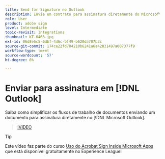 ```yaml
---
title: Send for Signature no Outlook
description: Envie um contrato para assinatura diretamente do Microsoft Outlook
role: User
product: adobe sign
level: Intermediate
topic-revisit: Integrations
thumbnail: KT-6463.jpg
exl-id: 06d8e6c5-6dbf-4d6c-bf49-b620da707b3c
source-git-commit: 174ce22fd784210b6241a6a42831497a007377f9
workflow-type: tm+mt
source-wordcount: '57'
ht-degree: 0%

---
```


# Enviar para assinatura em [!DNL Outlook]

Saiba como simplificar os fluxos de trabalho de documentos enviando um documento para assinatura diretamente no [!DNL Microsoft Outlook].

>[!VIDEO](https://video.tv.adobe.com/v/37839?hidetitle=true)

>[!TIP]
>
>Este vídeo faz parte do curso [Uso do Acrobat Sign Inside Microsoft Apps](https://experienceleague.adobe.com/?recommended=Sign-U-1-2020.2) que está disponível gratuitamente no Experience League!
